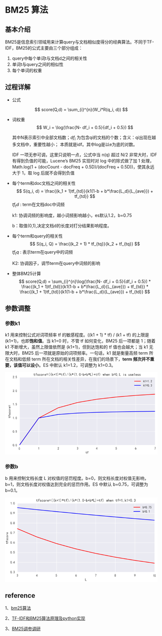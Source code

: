 # BM25 算法



## 基本介绍

BM25是信息索引领域用来计算query与文档相似度得分的经典算法。不同于TF-IDF，BM25的公式主要由三个部分组成：

1. query中每个单词t与文档d之间的相关性
2. 单词t与query之间的相似性
3. 每个单词的权重

## 过程详解

* 公式

$$
score(Q,d) = \sum_{i}^{n}(W_i*R(q_i, d))
$$

* 词权重
  $$
  W_i = \log(\frac{N- df_i + 0.5}{df_i + 0.5})
  $$
  
  
  
  其中N表示索引中全部文档数；$df_i$ 为包含qi的文档的个数；含义：qi出现在越多文档中，重要性越小； 本质就是idf。其中log是以e为底的对数。

   IDF 一项无参可调，这里只说明一点，公式中当 n(q) 超过 N/2 非常大时，IDF 有得到负值的可能，Lucene’s BM25 实现时对 log 中的除式做了加 1 处理，Math.log(1 + (docCount - docFreq + 0.5D)/(docFreq + 0.5D))，使其永远大于 1，取 log 后就不会得到负值
  
* 每个term和doc文档之间的相关性
  $$
  S(q_i, d) = \frac{(k_1 + 1)tf_{td}}{k1(1-b + b*\frac{L_d}{L_{ave}}) + tf_{td}}
  $$
  $tf_td$ : term在文档doc中词频

  k1: 协调词频的影响度，越小词频影响越小，es默认1.2，b=0.75

  b：取值(0,1),决定文档d的长度对打分结果影响程度。 

* 每个term和query的相关性
  $$
  S(q_i, Q) = \frac{(k_2 + 1) * tf_{tq}}{k_2 + tf_{tq}}
  $$
  $tf_tq$ : 表示term在query中的词频

  K2: 协调因子，调节term在query中词频的影响

* 整体BM25计算
  $$
  score(Q,d) = \sum_{i}^{n}\log(\frac{N- df_i + 0.5}{df_i + 0.5}) *  \frac{(k_1 + 1)tf_{td}}{k1(1-b + b*\frac{L_d}{L_{ave}}) + tf_{td}} *  \frac{(k_1 + 1)tf_{td}}{k1(1-b + b*\frac{L_d}{L_{ave}}) + tf_{td}}
  $$
  
## 参数调整

### 参数k1
k1 用来控制公式对词项频率 tf 的敏感程度。((k1 + 1) * tf) / (k1 + tf) 的上限是 (k1+1)，也即**饱和值**。当 k1=0 时，不管 tf 如何变化，BM25 后一项都是 1；随着 k1 不断增大，虽然上限值依然是 (k1+1)，但到达饱和的 tf 值也会越大；当 k1 无限大时，BM25 后一项就是原始的词项频率。一句话，k1 就是衡量高频 term 所在文档和低频 term 所在文档的相关性差异，在我们的场景下，**term 频次并不重要，该值可以设小**。ES 中默认 k1=1.2，可调整为 k1=0.3。

![img](../img/586070-20181011201906473-618722694.png)



### 参数b

b 用来控制文档长度 L 对权值的惩罚程度。b=0，则文档长度对权值无影响，b=1，则文档长度对权值达到完全的惩罚作用。ES 中默认 b=0.75，可调整为 b=0.1。

![img](../img/586070-20181011201959974-1234410459.png)







## reference

1、[bm25算法](https://zhuanlan.zhihu.com/p/79202151)

2、[TF-IDF和BM25算法原理及python实现](https://blog.csdn.net/chaojianmo/article/details/105143657)

3、[BM25调参调研](https://www.cnblogs.com/naughtybaby/p/9774836.html)

